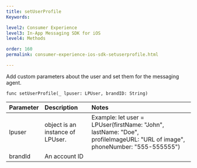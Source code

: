 ```yaml
---
title: setUserProfile
Keywords:

level2: Consumer Experience
level3: In-App Messaging SDK for iOS
level4: Methods

order: 160
permalink: consumer-experience-ios-sdk-setuserprofile.html

---
```


Add custom parameters about the user and set them for the messaging agent. 

`func setUserProfile(_ lpuser: LPUser, brandID: String)`

| Parameter | Description | Notes |
| :--- | :--- | :--- |
|lpuser | object is an instance of LPUser. | Example: let user = LPUser(firstName: "John", lastName: "Doe", profileImageURL: "URL of image", phoneNumber: "555-555555") |
| brandId  | An account ID | |
